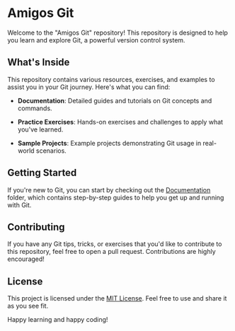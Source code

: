# Amigos Git

Welcome to the "Amigos Git" repository! This repository is designed to help you learn and explore Git, a powerful version control system.

## What's Inside

This repository contains various resources, exercises, and examples to assist you in your Git journey. Here's what you can find:

- **Documentation**: Detailed guides and tutorials on Git concepts and commands.

- **Practice Exercises**: Hands-on exercises and challenges to apply what you've learned.

- **Sample Projects**: Example projects demonstrating Git usage in real-world scenarios.

## Getting Started

If you're new to Git, you can start by checking out the [Documentation](/documentation) folder, which contains step-by-step guides to help you get up and running with Git.

## Contributing

If you have any Git tips, tricks, or exercises that you'd like to contribute to this repository, feel free to open a pull request. Contributions are highly encouraged!

## License

This project is licensed under the [MIT License](LICENSE). Feel free to use and share it as you see fit.

Happy learning and happy coding!
